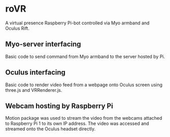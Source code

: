 <h1>roVR</h1>

A virtual presence Raspberry Pi-bot controlled via Myo armband and Oculus Rift.

<h2>Myo-server interfacing</h2>

Basic code to send command from Myo armband to the server hosted by Pi.

<h2>Oculus interfacing</h2>

Basic code to render video feed from a webpage onto Oculus screen using three.js and VRRenderer.js.

<h2>Webcam hosting by Raspberry Pi</h2>

Motion package was used to stream the video from the webcams attached to Raspberry Pi 1 to its own IP address. The video was accessed and streamed onto the Oculus headset directly.
